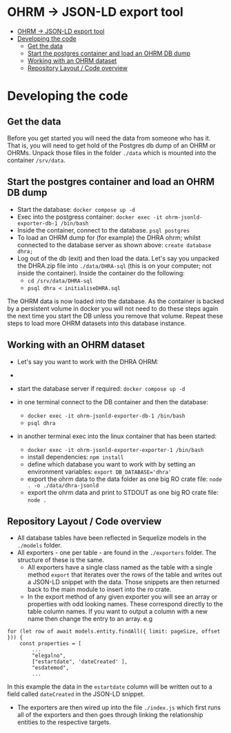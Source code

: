 # OHRM -> JSON-LD export tool

- [OHRM -\> JSON-LD export tool](#ohrm---json-ld-export-tool)
- [Developing the code](#developing-the-code)
  - [Get the data](#get-the-data)
  - [Start the postgres container and load an OHRM DB dump](#start-the-postgres-container-and-load-an-ohrm-db-dump)
  - [Working with an OHRM dataset](#working-with-an-ohrm-dataset)
  - [Repository Layout / Code overview](#repository-layout--code-overview)

# Developing the code

## Get the data

Before you get started you will need the data from someone who has it. That is, you will need to get
hold of the Postgres db dump of an OHRM or OHRMs. Unpack those files in the folder `./data` which is
mounted into the container `/srv/data`.

## Start the postgres container and load an OHRM DB dump

-   Start the database: `docker compose up -d`
-   Exec into the postgress container: `docker exec -it ohrm-jsonld-exporter-db-1 /bin/bash`
-   Inside the container, connect to the database. `psql postgres`
-   To load an OHRM dump for (for example) the DHRA ohrm; whilst connected to the database server as
    shown above: `create database dhra;`
-   Log out of the db (exit) and then load the data. Let's say you unpacked the DHRA.zip file into
    `./data/DHRA-sql` (this is on your computer; not inside the container). Inside the container do
    the following:
    -   `cd /srv/data/DHRA-sql`
    -   `psql dhra < initialiseDHRA.sql`

The OHRM data is now loaded into the database. As the container is backed by a persistent volume in
docker you will not need to do these steps again the next time you start the DB unless you remove
that volume. Repeat these steps to load more OHRM datasets into this database instance.

## Working with an OHRM dataset

-   Let's say you want to work with the DHRA OHRM:

-
-   start the database server if required: `docker compose up -d`
-   in one terminal connect to the DB container and then the database:
    -   `docker exec -it ohrm-jsonld-exporter-db-1 /bin/bash`
    -   `psql dhra`
-   in another terminal exec into the linux container that has been started:
    -   `docker exec -it ohrm-jsonld-exporter-exporter-1 /bin/bash`
    -   install dependencies: `npm install`
    -   define which database you want to work with by setting an environment variables:
        `export DB_DATABASE='dhra'`
    -   export the ohrm data to the data folder as one big RO crate file:
        `node . -o ./data/dhra-jsonld`
    -   export the ohrm data and print to STDOUT as one big RO crate file: `node .`

## Repository Layout / Code overview

-   All database tables have been reflected in Sequelize models in the `./models` folder.
-   All exporters - one per table - are found in the `./exporters` folder. The structure of these is
    the same.
    -   All exporters have a single class named as the table with a single method `export` that
        iterates over the rows of the table and writes out a JSON-LD snippet with the data. Those
        snippets are then returned back to the main module to insert into the ro crate.
    -   In the export method of any given exporter you will see an array or properties with odd
        looking names. These correspond directly to the table column names. If you want to output a
        column with a new name then change the entry to an array. e.g

```
for (let row of await models.entity.findAll({ limit: pageSize, offset })) {
    const properties = [
        ...
        "elegalno",
        ["estartdate", 'dateCreated' ],
        "esdatemod",
        ...
```

In this example the data in the `estartdate` column will be written out to a field called
`dateCreated` in the JSON-LD snippet.

-   The exporters are then wired up into the file `./index.js` which first runs all of the exporters
    and then goes through linking the relationship entities to the respective targets.
